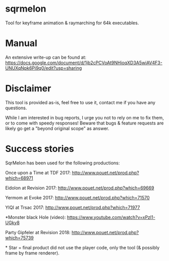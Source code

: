 # sqrmelon
Tool for keyframe animation &amp; raymarching for 64k executables.

# Manual
An extensive write-up can be found at:
https://docs.google.com/document/d/1jb2cPCVoAt9NHioqXD3A5wiAV4F3-UNUXqNpk6Pi9q0/edit?usp=sharing

# Disclaimer
This tool is provided as-is, feel free to use it, contact me if you have any questions. 

While I am interested in bug reports, I urge you not to rely on me to fix them, or to come with speedy responses!
Beware that bugs & feature requests are likely go get a "beyond original scope" as answer.

# Success stories
SqrMelon has been used for the following productions:

Once upon a Time at TDF 2017:
http://www.pouet.net/prod.php?which=68971

Eidolon at Revision 2017:
http://www.pouet.net/prod.php?which=69669

Yermom at Evoke 2017:
http://www.pouet.net/prod.php?which=71570

YIQI at Trsac 2017:
http://www.pouet.net/prod.php?which=71977

\*Monster black Hole (video):
https://www.youtube.com/watch?v=xPzl1-UGky8

Party Gipfeler at Revision 2018:
http://www.pouet.net/prod.php?which=75739

\* Star = final product did not use the player code, only the tool (& possibly frame by frame renderer).
